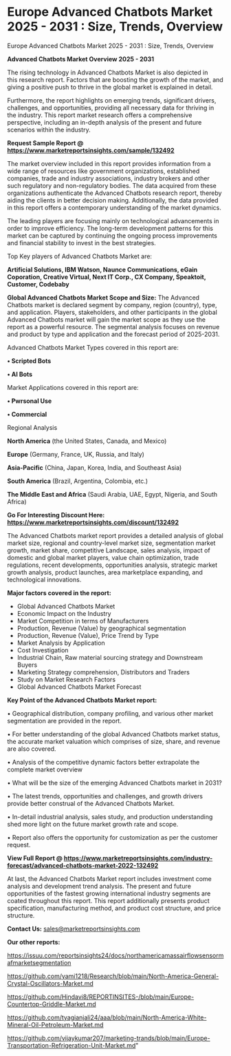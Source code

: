 # Europe Advanced Chatbots Market 2025 - 2031 : Size, Trends, Overview
 Europe Advanced Chatbots Market 2025 - 2031 : Size, Trends, Overview

<Strong> Advanced Chatbots Market Overview 2025 - 2031</strong>

The rising technology in Advanced Chatbots Market is also depicted in this research report. Factors that are boosting the growth of the market, and giving a positive push to thrive in the global market is explained in detail.

Furthermore, the report highlights on emerging trends, significant drivers, challenges, and opportunities, providing all necessary data for thriving in the industry. This report market research offers a comprehensive perspective, including an in-depth analysis of the present and future scenarios within the industry.

<strong>Request Sample Report @ <a href=https://www.marketreportsinsights.com/sample/132492>https://www.marketreportsinsights.com/sample/132492</a></strong>

The market overview included in this report provides information from a wide range of resources like government organizations, established companies, trade and industry associations, industry brokers and other such regulatory and non-regulatory bodies. The data acquired from these organizations authenticate the Advanced Chatbots research report, thereby aiding the clients in better decision making. Additionally, the data provided in this report offers a contemporary understanding of the market dynamics.

The leading players are focusing mainly on technological advancements in order to improve efficiency. The long-term development patterns for this market can be captured by continuing the ongoing process improvements and financial stability to invest in the best strategies.

Top Key players of Advanced Chatbots Market are:

<strong>Artificial Solutions, IBM Watson, Naunce Communications, eGain Coporation, Creative Virtual, Next IT Corp., CX Company, Speaktoit, Customer, Codebaby</strong>

<strong><b>Global Advanced Chatbots Market Scope and Size:</b></strong>
The Advanced Chatbots market is declared segment by company, region (country), type, and application. Players, stakeholders, and other participants in the global Advanced Chatbots market will gain the market scope as they use the report as a powerful resource. The segmental analysis focuses on revenue and product by type and application and the forecast period of 2025-2031.

Advanced Chatbots Market Types covered in this report are:

<strong>• Scripted Bots

• AI Bots</strong>

Market Applications covered in this report are:

<strong>• Pwrsonal Use

• Commercial</strong> 

Regional Analysis

<strong>North America</strong> (the United States, Canada, and Mexico)

<strong>Europe</strong> (Germany, France, UK, Russia, and Italy)

<strong>Asia-Pacific</strong> (China, Japan, Korea, India, and Southeast Asia)

<strong>South America</strong> (Brazil, Argentina, Colombia, etc.)

<strong>The Middle East and Africa</strong> (Saudi Arabia, UAE, Egypt, Nigeria, and South Africa)

<strong>Go For Interesting Discount Here: <a href=https://www.marketreportsinsights.com/discount/132492>https://www.marketreportsinsights.com/discount/132492</a></strong>

The Advanced Chatbots market report provides a detailed analysis of global market size, regional and country-level market size, segmentation market growth, market share, competitive Landscape, sales analysis, impact of domestic and global market players, value chain optimization, trade regulations, recent developments, opportunities analysis, strategic market growth analysis, product launches, area marketplace expanding, and technological innovations.

<strong><b>Major factors covered in the report:</b></strong>
<ul>
  <li>Global Advanced Chatbots Market </li>
  <li>Economic Impact on the Industry</li>
  <li>Market Competition in terms of Manufacturers</li>
  <li>Production, Revenue (Value) by geographical segmentation</li>
  <li>Production, Revenue (Value), Price Trend by Type</li>
  <li>Market Analysis by Application</li>
  <li>Cost Investigation</li>
  <li>Industrial Chain, Raw material sourcing strategy and Downstream Buyers</li>
  <li>Marketing Strategy comprehension, Distributors and Traders</li>
  <li>Study on Market Research Factors</li>
  <li>Global Advanced Chatbots Market Forecast</li>
</ul>

<strong><b>Key Point of the Advanced Chatbots Market report:</b></strong>

• Geographical distribution, company profiling, and various other market segmentation are provided in the report.

• For better understanding of the global Advanced Chatbots market status, the accurate market valuation which comprises of size, share, and revenue are also covered.

• Analysis of the competitive dynamic factors better extrapolate the complete market overview

• What will be the size of the emerging Advanced Chatbots market in 2031?

• The latest trends, opportunities and challenges, and growth drivers provide better construal of the Advanced Chatbots Market.

• In-detail industrial analysis, sales study, and production understanding shed more light on the future market growth rate and scope.

• Report also offers the opportunity for customization as per the customer request.

<strong><b>View Full Report @ <a href=https://www.marketreportsinsights.com/industry-forecast/advanced-chatbots-market-2022-132492>https://www.marketreportsinsights.com/industry-forecast/advanced-chatbots-market-2022-132492</a></b></strong>


At last, the Advanced Chatbots Market report includes investment come analysis and development trend analysis. The present and future opportunities of the fastest growing international industry segments are coated throughout this report. This report additionally presents product specification, manufacturing method, and product cost structure, and price structure.

<strong>Contact Us:</strong>
sales@marketreportsinsights.com

<strong>Our other reports:</strong>

<a href=https://issuu.com/reportsinsights24/docs/northamericamassairflowsensormafmarketsegmentation>https://issuu.com/reportsinsights24/docs/northamericamassairflowsensormafmarketsegmentation</a>

<a href=https://github.com/yami1218/Research/blob/main/North-America-General-Crystal-Oscillators-Market.md>https://github.com/yami1218/Research/blob/main/North-America-General-Crystal-Oscillators-Market.md</a>

<a href=https://github.com/Hindavi8/REPORTINSITES-/blob/main/Europe-Countertop-Griddle-Market.md>https://github.com/Hindavi8/REPORTINSITES-/blob/main/Europe-Countertop-Griddle-Market.md</a>

<a href=https://github.com/tyagianjali24/aaa/blob/main/North-America-White-Mineral-Oil-Petroleum-Market.md>https://github.com/tyagianjali24/aaa/blob/main/North-America-White-Mineral-Oil-Petroleum-Market.md</a>

<a href=https://github.com/vijaykumar207/marketing-trands/blob/main/Europe-Transportation-Refrigeration-Unit-Market.md>https://github.com/vijaykumar207/marketing-trands/blob/main/Europe-Transportation-Refrigeration-Unit-Market.md</a>"
